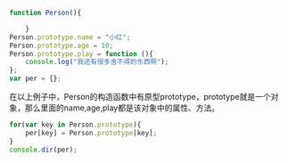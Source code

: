 ```javascript
function Person(){

	}
Person.prototype.name = "小红";
Person.prototype.age = 10;
Person.prototype.play = function (){
	console.log("我还有很多舍不得的东西啊");
};
var per = {};
```

在以上例子中，Person的构造函数中有原型prototype，prototype就是一个对象，那么里面的name,age,play都是该对象中的属性、方法。

```javascript
for(var key in Person.prototype){
	per[key] = Person.prototype[key];
}
console.dir(per);
```
